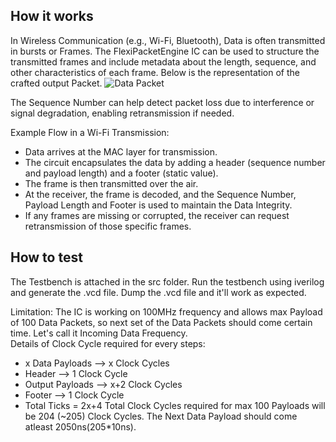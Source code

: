 <!---

This file is used to generate your project datasheet. Please fill in the information below and delete any unused
sections.

You can also include images in this folder and reference them in the markdown. Each image must be less than
512 kb in size, and the combined size of all images must be less than 1 MB.
-->

## How it works

In Wireless Communication (e.g., Wi-Fi, Bluetooth), Data is often transmitted in bursts or Frames. The FlexiPacketEngine IC can be used to structure the transmitted frames and include metadata about the length, sequence, and other characteristics of each frame. Below is the representation of the crafted output Packet.
![Data Packet](https://github.com/user-attachments/assets/e2c27d65-5360-4cc5-89e1-700cac182c06)


The Sequence Number can help detect packet loss due to interference or signal degradation, enabling retransmission if needed.

Example Flow in a Wi-Fi Transmission:
* Data arrives at the MAC layer for transmission.
* The circuit encapsulates the data by adding a header (sequence number and payload length) and a footer (static value).
* The frame is then transmitted over the air.
* At the receiver, the frame is decoded, and the Sequence Number, Payload Length and Footer is used to maintain the Data Integrity.
* If any frames are missing or corrupted, the receiver can request retransmission of those specific frames.
 

## How to test

The Testbench is attached in the src folder. Run the testbench using iverilog and generate the .vcd file. Dump the .vcd file and it'll work as expected.

Limitation: The IC is working on 100MHz frequency and allows max Payload of 100 Data Packets, so next set of the Data Packets should come certain time. Let's call it Incoming Data Frequency.  
Details of Clock Cycle required for every steps:
* x Data Payloads  --> x Clock Cycles
* Header           --> 1 Clock Cycle
* Output Payloads  --> x+2 Clock Cycles
* Footer           --> 1 Clock Cycle
* Total Ticks = 2x+4
Total Clock Cycles required for max 100 Payloads will be 204 (~205) Clock Cycles. The Next Data Payload should come atleast 2050ns(205*10ns). 



